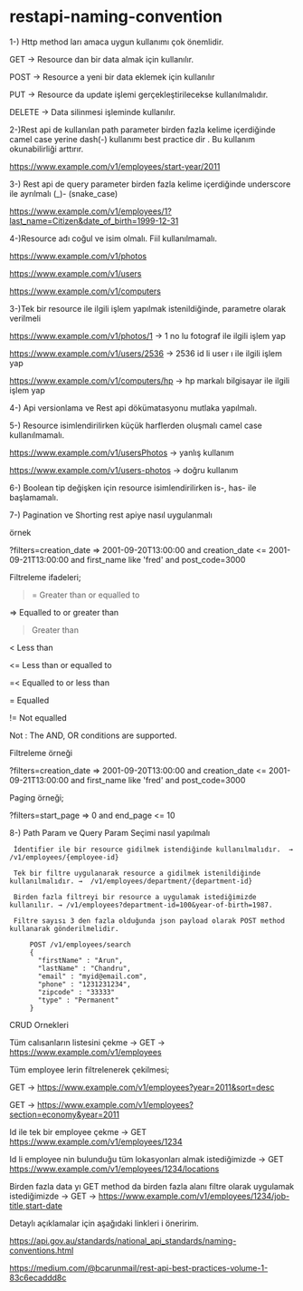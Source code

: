 # restapi-naming-convention

1-) Http method ları amaca uygun kullanımı çok önemlidir.

GET -> Resource dan bir data almak için kullanılır.

POST -> Resource a yeni bir data eklemek için kullanılır

PUT -> Resource da update işlemi gerçekleştirilecekse kullanılmalıdır.

DELETE -> Data silinmesi işleminde kullanılır.



2-)Rest api de kullanılan path parameter birden fazla kelime içerdiğinde camel case yerine dash(-) kullanımı best practice dir .
Bu kullanım okunabilirliği arttırır.

https://www.example.com/v1/employees/start-year/2011



3-) Rest api de query parameter birden fazla kelime içerdiğinde underscore ile ayrılmalı (_)- (snake_case)

https://www.example.com/v1/employees/1?last_name=Citizen&date_of_birth=1999-12-31



4-)Resource adı coğul ve isim olmalı. Fiil kullanılmamalı.

https://www.example.com/v1/photos

https://www.example.com/v1/users

https://www.example.com/v1/computers



3-)Tek bir resource ile ilgili işlem yapılmak istenildiğinde, parametre olarak verilmeli

https://www.example.com/v1/photos/1 -> 1 no lu fotograf ile ilgili işlem yap

https://www.example.com/v1/users/2536 -> 2536 id li user ı ile ilgili işlem yap

https://www.example.com/v1/computers/hp -> hp markalı bilgisayar ile ilgili işlem yap



4-) Api versionlama ve Rest api dökümatasyonu mutlaka yapılmalı.

5-) Resource isimlendirilirken küçük harflerden oluşmalı camel case kullanılmamalı.

https://www.example.com/v1/usersPhotos -> yanlış kullanım

https://www.example.com/v1/users-photos -> doğru kullanım


6-) Boolean tip değişken için resource isimlendirilirken is-, has- ile başlamamalı.

7-) Pagination ve Shorting rest apiye nasıl uygulanmalı

örnek

?filters=creation_date =\> 2001-09-20T13:00:00 and creation_date \<= 2001-09-21T13:00:00 and first_name like 'fred' and post_code=3000

Filtreleme ifadeleri;

>= Greater than or equalled to

=> Equalled to or greater than

> Greater than

< Less than

<= Less than or equalled to

=< Equalled to or less than

= Equalled

!= Not equalled


Not : The AND, OR conditions are supported.

Filtreleme örneği

?filters=creation_date =\> 2001-09-20T13:00:00 and creation_date \<= 2001-09-21T13:00:00 and first_name like 'fred' and post_code=3000

Paging örneği;

?filters=start_page =\> 0 and end_page \<= 10



8-) Path Param ve Query Param Seçimi nasıl yapılmalı

     İdentifier ile bir resource gidilmek istendiğinde kullanılmalıdır.  →  /v1/employees/{employee-id}

     Tek bir filtre uygulanarak resource a gidilmek istenildiğinde kullanılmalıdır. →  /v1/employees/department/{department-id}

     Birden fazla filtreyi bir resource a uygulamak istediğimizde kullanılır. → /v1/employees?department-id=100&year-of-birth=1987.

     Filtre sayısı 3 den fazla olduğunda json payload olarak POST method kullanarak gönderilmelidir.
     
         POST /v1/employees/search
         {
           "firstName" : "Arun",
           "lastName" : "Chandru",
           "email" : "myid@email.com",
           "phone" : "1231231234",
           "zipcode" : "33333"
           "type" : "Permanent"
         }

CRUD Ornekleri


Tüm calısanların listesini çekme → GET -> https://www.example.com/v1/employees

Tüm employee lerin filtrelenerek çekilmesi;

GET -> https://www.example.com/v1/employees?year=2011&sort=desc

GET -> https://www.example.com/v1/employees?section=economy&year=2011

Id ile tek bir employee çekme → GET https://www.example.com/v1/employees/1234

Id li employee nin bulunduğu tüm lokasyonları almak istediğimizde → GET https://www.example.com/v1/employees/1234/locations

Birden fazla data yı GET method da birden fazla alanı filtre olarak uygulamak istediğimizde → GET -> https://www.example.com/v1/employees/1234/job-title,start-date


Detaylı açıklamalar için aşağıdaki linkleri i öneririm.

https://api.gov.au/standards/national_api_standards/naming-conventions.html

https://medium.com/@bcarunmail/rest-api-best-practices-volume-1-83c6ecaddd8c
